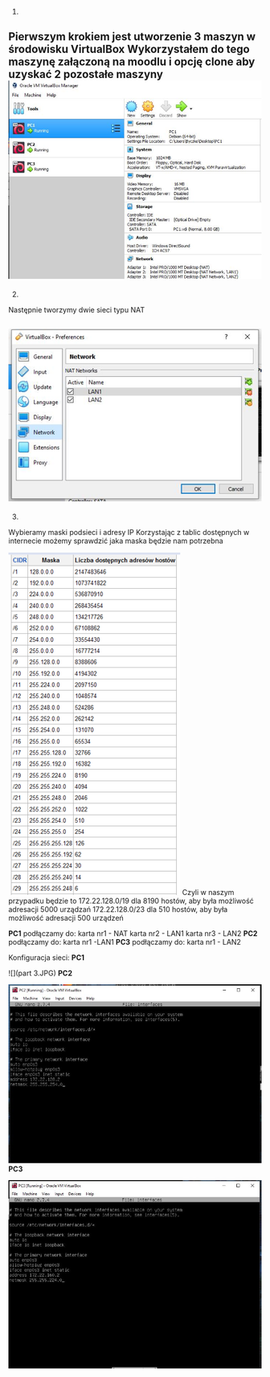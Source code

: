 1.
Pierwszym krokiem jest utworzenie 3 maszyn w środowisku VirtualBox
Wykorzystałem do tego maszynę załączoną na moodlu i opcję clone aby uzyskać 2 pozostałe maszyny
![](part2.JPG)
-------------------------------
2.
Następnie tworzymy dwie sieci typu NAT

![](part1.JPG)
-------------------------------
3.

Wybieramy maski podsieci i adresy IP
Korzystając z tablic dostępnych w internecie możemy sprawdzić jaka maska będzie nam potrzebna

![](maska_podsieci.png)
 Czyli w naszym przypadku będzie to 
 172.22.128.0/19 dla 8190 hostów, aby była możliwość adresacji 5000 urządzań
 172.22.128.0/23 dla 510  hostów, aby była możliwość adresacji 500  urządzeń
 
 
 **PC1** podłączamy do:
 karta nr1 - NAT
 karta nr2 - LAN1
 karta nr3 - LAN2
 **PC2** podłączamy do:
 karta nr1 -LAN1
 **PC3** podłączamy do:
 karta nr1 - LAN2
 
 Konfiguracja sieci:
  **PC1**
  
  ![](part 3.JPG)
  **PC2**
  
  ![](part4.JPG)
  **PC3**
  
  ![](part5.JPG)
